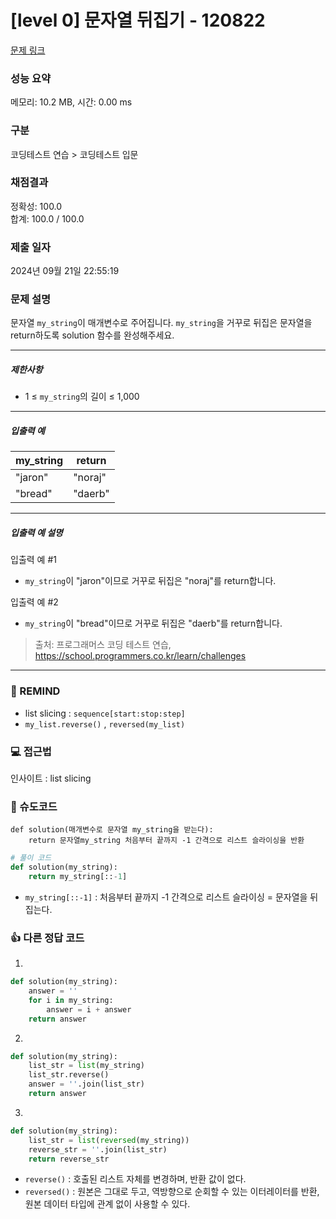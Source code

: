 # [level 0] 문자열 뒤집기 - 120822 

[문제 링크](https://school.programmers.co.kr/learn/courses/30/lessons/120822) 

### 성능 요약

메모리: 10.2 MB, 시간: 0.00 ms

### 구분

코딩테스트 연습 > 코딩테스트 입문

### 채점결과

정확성: 100.0<br/>합계: 100.0 / 100.0

### 제출 일자

2024년 09월 21일 22:55:19

### 문제 설명

<p>문자열 <code>my_string</code>이 매개변수로 주어집니다. <code>my_string</code>을 거꾸로 뒤집은 문자열을 return하도록 solution 함수를 완성해주세요.</p>

<hr>

<h5>제한사항</h5>

<ul>
<li>1 ≤ <code>my_string</code>의 길이 ≤ 1,000</li>
</ul>

<hr>

<h5>입출력 예</h5>
<table class="table">
        <thead><tr>
<th>my_string</th>
<th>return</th>
</tr>
</thead>
        <tbody><tr>
<td>"jaron"</td>
<td>"noraj"</td>
</tr>
<tr>
<td>"bread"</td>
<td>"daerb"</td>
</tr>
</tbody>
      </table>
<hr>

<h5>입출력 예 설명</h5>

<p>입출력 예 #1</p>

<ul>
<li><code>my_string</code>이 "jaron"이므로 거꾸로 뒤집은 "noraj"를 return합니다.</li>
</ul>

<p>입출력 예 #2</p>

<ul>
<li><code>my_string</code>이 "bread"이므로 거꾸로 뒤집은 "daerb"를 return합니다.</li>
</ul>


> 출처: 프로그래머스 코딩 테스트 연습, https://school.programmers.co.kr/learn/challenges
---
### 🤔 REMIND
- list slicing : `sequence[start:stop:step]`
- `my_list.reverse()` , `reversed(my_list)`

### 💻 접근법
인사이트 : list slicing

### 📝 슈도코드
```
def solution(매개변수로 문자열 my_string을 받는다):
    return 문자열my_string 처음부터 끝까지 -1 간격으로 리스트 슬라이싱을 반환
```
```python
# 풀이 코드
def solution(my_string):
    return my_string[::-1]
```
- `my_string[::-1]` : 처음부터 끝까지 -1 간격으로 리스트 슬라이싱 = 문자열을 뒤집는다.

### 👍 다른 정답 코드
1.
```python
def solution(my_string):
    answer = ''
    for i in my_string:
        answer = i + answer
    return answer
```
2.
```python
def solution(my_string):
    list_str = list(my_string)
    list_str.reverse()
    answer = ''.join(list_str)
    return answer
```
3.
```python
def solution(my_string):
    list_str = list(reversed(my_string))
    reverse_str = ''.join(list_str)
    return reverse_str
```
- `reverse()` : 호출된 리스트 자체를 변경하며, 반환 값이 없다.
- `reversed()` : 원본은 그대로 두고, 역방향으로 순회할 수 있는 이터레이터를 반환, 원본 데이터 타입에 관계 없이 사용할 수 있다.
